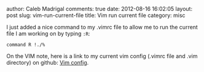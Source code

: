 author: Caleb Madrigal
comments: true
date: 2012-08-16 16:02:05
layout: post
slug: vim-run-current-file
title: Vim run current file
category: misc

I just added a nice command to my .vimrc file to allow me to run the current file I am working on by typing `:R`:

    
    command R !./%


On the VIM note, here is a link to my current vim config (.vimrc file and .vim directory) on github: [Vim config](https://github.com/calebmadrigal/caleb-vim-config).

